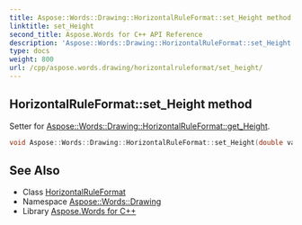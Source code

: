 ```yaml
---
title: Aspose::Words::Drawing::HorizontalRuleFormat::set_Height method
linktitle: set_Height
second_title: Aspose.Words for C++ API Reference
description: 'Aspose::Words::Drawing::HorizontalRuleFormat::set_Height method. Setter for Aspose::Words::Drawing::HorizontalRuleFormat::get_Height in C++.'
type: docs
weight: 800
url: /cpp/aspose.words.drawing/horizontalruleformat/set_height/
---
```

## HorizontalRuleFormat::set_Height method


Setter for [Aspose::Words::Drawing::HorizontalRuleFormat::get_Height](../get_height/).

```cpp
void Aspose::Words::Drawing::HorizontalRuleFormat::set_Height(double value)
```

## See Also

* Class [HorizontalRuleFormat](../)
* Namespace [Aspose::Words::Drawing](../../)
* Library [Aspose.Words for C++](../../../)
